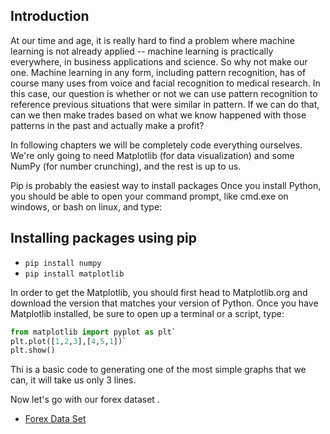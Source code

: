 ## Introduction 
At our time and age, it is really hard to find a problem where machine learning is not already applied -- machine learning is practically everywhere, in business applications and science.
So why not make our one. 
Machine learning in any form, including pattern recognition, has of course many uses from voice and facial recognition to medical research.
In this case, our question is whether or not we can use pattern recognition to reference previous situations that were similar in pattern.
If we can do that, can we then make trades based on what we know happened with those patterns in the past and actually make a profit?


In following chapters we will be completely code everything ourselves. We're only going to need Matplotlib (for data visualization) and some NumPy (for number crunching), and the rest is up to us.

Pip is probably the easiest way to install packages Once you install Python, you should be able to open your command prompt, like cmd.exe on windows, or bash on linux, and type:

## Installing packages using pip
* `pip install numpy`
* `pip install matplotlib`

In order to get the Matplotlib, you should first head to Matplotlib.org and download the version that matches your version of Python.
Once you have Matplotlib installed, be sure to open up a terminal or a script, type:

```python
from matplotlib import pyplot as plt`
plt.plot([1,2,3],[4,5,1])`
plt.show()
```
Thi is a basic code to generating one of the most simple graphs that we can, it will take us only 3 lines.

Now let's go with our forex dataset .
* [Forex Data Set ](https://pythonprogramming.net/static/downloads/forex-hft-pattern-recognition/GBPUSD.zip)



